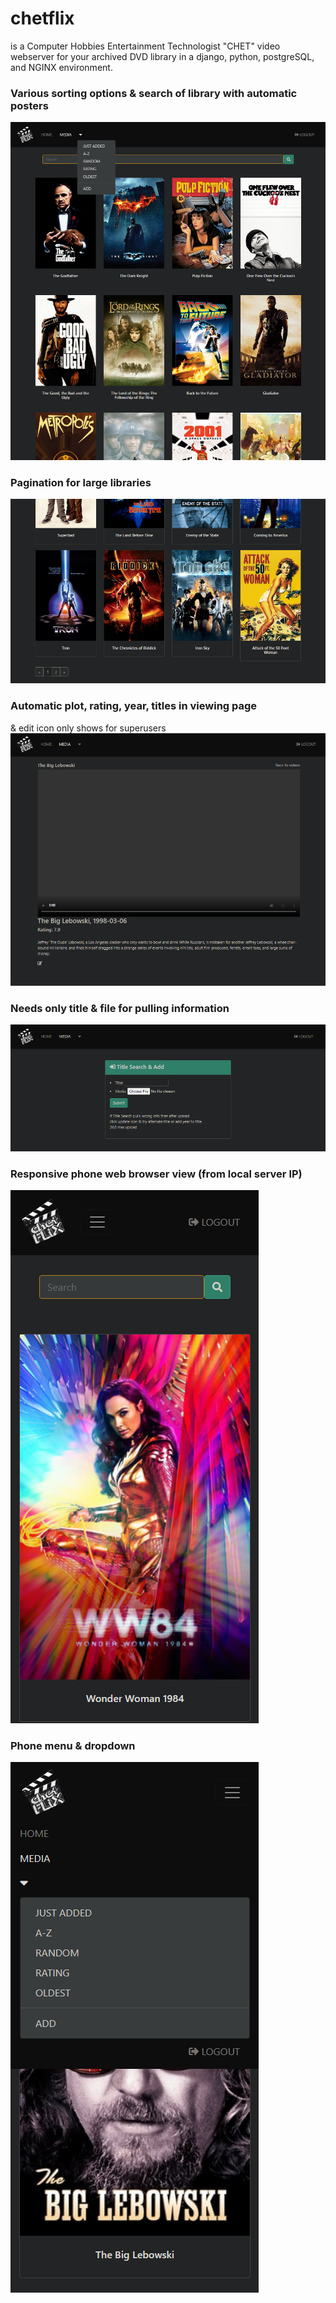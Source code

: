 # chetflix
is a Computer Hobbies Entertainment Technologist "CHET" video webserver for your archived DVD library
in a django, python, postgreSQL, and NGINX environment. 

### Various sorting options & search of library with automatic posters
<img src="screenshots/videos.png">

### Pagination for large libraries
<img src="screenshots/paginator.png">

### Automatic plot, rating, year, titles in viewing page
   & edit icon only shows for superusers 
<img src="screenshots/video.png">

### Needs only title & file for pulling information
<img src="screenshots/add.png">

### Responsive phone web browser view (from local server IP)
<img src="screenshots/phone.png">

### Phone menu & dropdown
<img src="screenshots/phone_drop.png">
   
